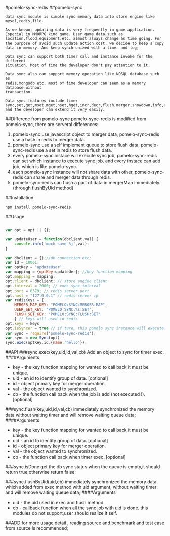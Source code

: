 #pomelo-sync-redis
##pomelo-sync
```
data sync module is simple sync memory data into store engine like mysql,redis,file.

As we known, updating data is very frequently in game application. Especial in MMORPG kind game. User game data,such as location,flood,equipment,etc. almost always change as time going. For the purpose of avoid such update action cost, we decide to keep a copy data in memory. And keep synchronized with a timer and log;

Data sync can support both timer call and instance invoke for the different
situation. Most of time the developer don't pay attention to it;

Data sync also can support memory operation like NOSQL database such as
redis,mongodb etc. most of time developer can seem as a memory database without
transaction.

Data sync features include timer sync,set,get,mset,mget,hset,hget,incr,decr,flush,merger,showdown,info,etc. and the developer can extend it very easily.
```
##Differenc from pomelo-sync
pomelo-sync-redis is modified from pomelo-sync, there are serveral differences:  
1. pomelo-sync use javascript object to merger data, pomelo-sync-redis use a hash in redis to merger data.  
2. pomelo-sync use a self implement queue to store flush data, pomelo-sync-redis use a set in redis to store flush data.  
3. every pomelo-sync instace will execute sync job, pomelo-sync-redis can set which instance to execute sync job. and every instace can add job, which is like pomelo-sync.  
4. each pomelo-sync instance will not share data with other, pomelo-sync-redis can share and merger data through redis.  
5. pomelo-sync-redis can flush a part of data in mergerMap immediately. (through flushByUid method)


##Installation
```
npm install pomelo-sync-redis
```

##Usage
``` javascript

var opt = opt || {};

var updateUser = function(dbclient,val) {
    console.info('mock save %j',val);
}

var dbclient = {};//db connection etc;
var id = 10001;
var optKey = 'updateUser';
var mapping = {optKey:updateUer}; //key function mapping 
opt.mapping = mapping; 
opt.client = dbclient; // store engine client
opt.interval = 2000; // exec sync interval
opt.port = 6379; // redis server port
opt.host = "127.0.0.1" // redis server ip
var redisKeys = {
    MERGER_MAP_KEY: "POMELO:SYNC:MERGER:MAP", 
    USER_SET_KEY: "POMELO:SYNC:%s:SET", 
    FLUSH_SET_KEY: "POMELO:SYNC:FLUSH:SET"
    } // keys will used in redis
opt.keys = keys
opt.isSyncer = true // if ture, this pomelo sync instance will execute sync job at interval, default is false. At least one pomelo-sync-redis is set to syncer !!
var Sync = require('pomelo-sync-redis');
var sync = new Sync(opt) ;
sync.exec(optKey,id,{name:'hello'});

``` 

##API
###sync.exec(key,uid,id,val,cb)
Add an object to sync for timer exec. 
####Arguments
+ key - the key function mapping for wanted to call back,it must be unique.
+ uid - an id to identify group of data. [optional]
+ id - object primary key for merger operation. 
+ val -  the object wanted to synchronized. 
+ cb - the function call back when the job is add (not executed !). [optional]

###sync.flush(key,uid,id,val,cb)
immediately synchronized the memory data without waiting timer and will remove
waiting queue data;
####Arguments
+ key - the key function mapping for wanted to call back,it must be unique.
+ uid - an id to identify group of data. [optional]
+ id - object primary key for merger operation. 
+ val -  the object wanted to synchronized. 
+ cb - the function call back when timer exec. [optional]

###sync.isDone
get the db sync status when the queue is empty,it should return true;otherwise
return false;

###sync.flushByUid(uid,cb)
immediately synchronized the memory data, which added from exec method with uid argument, without waiting timer and will remove waiting queue data;
####Arguments
+ uid - the uid used in exec and flush method
+ cb - callback function when all the sync job with uid is done.
this modules do not support,user should realize it self.

##ADD
for more usage detail , reading source and benchmark and test case from
source is recommended;
